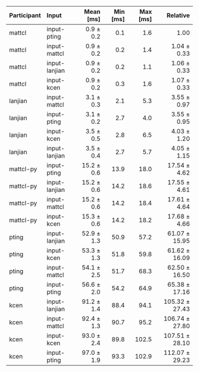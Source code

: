 | Participant | Input | Mean [ms] | Min [ms] | Max [ms] | Relative |
|:---|:---|---:|---:|---:|---:|
| mattcl | input-pting | 0.9 ± 0.2 | 0.1 | 1.6 | 1.00 |
| mattcl | input-mattcl | 0.9 ± 0.2 | 0.2 | 1.4 | 1.04 ± 0.33 |
| mattcl | input-lanjian | 0.9 ± 0.2 | 0.2 | 1.1 | 1.06 ± 0.33 |
| mattcl | input-kcen | 0.9 ± 0.2 | 0.3 | 1.6 | 1.07 ± 0.33 |
| lanjian | input-mattcl | 3.1 ± 0.3 | 2.1 | 5.3 | 3.55 ± 0.97 |
| lanjian | input-pting | 3.1 ± 0.2 | 2.7 | 4.0 | 3.55 ± 0.95 |
| lanjian | input-kcen | 3.5 ± 0.5 | 2.8 | 6.5 | 4.03 ± 1.20 |
| lanjian | input-lanjian | 3.5 ± 0.4 | 2.7 | 5.7 | 4.05 ± 1.15 |
| mattcl-py | input-pting | 15.2 ± 0.6 | 13.9 | 18.0 | 17.54 ± 4.62 |
| mattcl-py | input-lanjian | 15.2 ± 0.6 | 14.2 | 18.6 | 17.55 ± 4.61 |
| mattcl-py | input-mattcl | 15.2 ± 0.6 | 14.2 | 18.4 | 17.61 ± 4.64 |
| mattcl-py | input-kcen | 15.3 ± 0.6 | 14.2 | 18.2 | 17.68 ± 4.66 |
| pting | input-lanjian | 52.9 ± 1.3 | 50.9 | 57.2 | 61.07 ± 15.95 |
| pting | input-kcen | 53.3 ± 1.3 | 51.8 | 59.8 | 61.62 ± 16.09 |
| pting | input-mattcl | 54.1 ± 2.5 | 51.7 | 68.3 | 62.50 ± 16.50 |
| pting | input-pting | 56.6 ± 2.0 | 54.2 | 64.9 | 65.38 ± 17.16 |
| kcen | input-lanjian | 91.2 ± 1.4 | 88.4 | 94.1 | 105.32 ± 27.43 |
| kcen | input-mattcl | 92.4 ± 1.3 | 90.7 | 95.2 | 106.74 ± 27.80 |
| kcen | input-kcen | 93.0 ± 2.4 | 89.8 | 102.5 | 107.51 ± 28.10 |
| kcen | input-pting | 97.0 ± 1.9 | 93.3 | 102.9 | 112.07 ± 29.23 |
